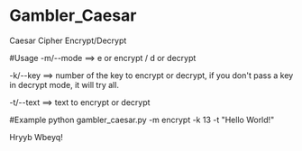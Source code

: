 # Gambler_Caesar
Caesar Cipher Encrypt/Decrypt

#Usage
-m/--mode ==> e or encrypt / d or decrypt

-k/--key  ==> number of the key to encrypt or decrypt, if you don't pass a key in decrypt mode, it will try all.

-t/--text ==> text to encrypt or decrypt

#Example
python gambler_caesar.py -m encrypt -k 13 -t "Hello World!"

Hryyb Wbeyq!
